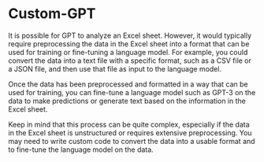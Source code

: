 # Custom-GPT
It is possible for GPT to analyze an Excel sheet. However, it would typically require preprocessing the data in the Excel sheet into a format that can be used for training or fine-tuning a language model. For example, you could convert the data into a text file with a specific format, such as a CSV file or a JSON file, and then use that file as input to the language model.

Once the data has been preprocessed and formatted in a way that can be used for training, you can fine-tune a language model such as GPT-3 on the data to make predictions or generate text based on the information in the Excel sheet.

Keep in mind that this process can be quite complex, especially if the data in the Excel sheet is unstructured or requires extensive preprocessing. You may need to write custom code to convert the data into a usable format and to fine-tune the language model on the data.
